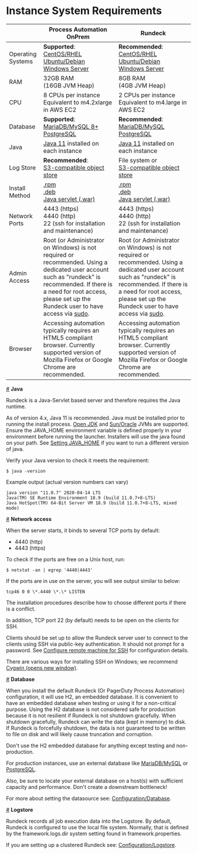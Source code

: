 # Instance System Requirements
|| Process Automation OnPrem | Rundeck |
| --- | -------- | --- |
| Operating Systems | **Supported**:<br>[CentOS/RHEL](/administration/install/linux-rpm.html)<br>[Ubuntu/Debian](/administration/install/linux-deb.html)<br>[Windows Server](/administration/install/windows.html) | **Recommended**:<br>[CentOS/RHEL](/administration/install/linux-rpm.html)<br>[Ubuntu/Debian](/administration/install/linux-deb.html)<br>[Windows Server](/administration/install/windows.html) |
| RAM | 32GB RAM<br>(16GB JVM Heap) | 8GB RAM<br>(4GB JVM Heap) |
| CPU | 8 CPUs per instance<br>Equivalent to m4.2xlarge in AWS EC2 | 2 CPUs per instance<br>Equivalent to m4.large in AWS EC2 |
| Database | **Supported**:<br>[MariaDB/MySQL 8+](/administration/configuration/database/mysql.html)<br>[PostgreSQL](/administration/configuration/database/postgres.html) | **Recommended**:<br>[MariaDB/MySQL](/administration/configuration/database/mysql.html)<br> [PostgreSQL](/administration/configuration/database/postgres.html) |
| Java | [Java 11](#_Java) installed on each instance | [Java 11](#_Java) installed on each instance |
| Log Store | **Recommended**:<br>[S3-compatible object store](/learning/howto/S3-minio.html#s3-or-minio-for-execution-logs) | File system or <br>[S3-compatible object store](/learning/howto/S3-minio.html#s3-or-minio-for-execution-logs) |
| Install Method | [.rpm](/administration/install/linux-rpm.html)<br> [.deb](/administration/install/linux-deb.html)<br>[Java servlet (.war)](/administration/install/jar.html) | [.rpm](/administration/install/linux-rpm.html)<br>[.deb](/administration/install/linux-deb.html)<br>[Java servlet (.war)](/administration/install/jar.html) |
| Network Ports | 4443 (https)<br>4440 (http)<br>22 (ssh for installation and maintenance) | 4443 (https)<br>4440 (http)<br>22 (ssh for installation and maintenance) |
| Admin Access | Root (or Administrator on Windows) is not required or recommended. Using a dedicated user account such as "rundeck" is recommended. If there is a need for root access, please set up the Rundeck user to have access via [sudo](https://en.wikipedia.org/wiki/Sudo). | Root (or Administrator on Windows) is not required or recommended. Using a dedicated user account such as "rundeck" is recommended. If there is a need for root access, please set up the Rundeck user to have access via [sudo](https://en.wikipedia.org/wiki/Sudo). |
| Browser | Accessing automation typically requires an HTML5 compliant browser. Currently supported version of Mozilla Firefox or Google Chrome are recommended. | Accessing automation typically requires an HTML5 compliant browser. Currently supported version of Mozilla Firefox or Google Chrome are recommended. |

[#](/administration/install/system-requirements.html#java) **Java**

Rundeck is a Java-Servlet based server and therefore requires the Java runtime.

As of version 4.x, Java 11 is recommended. Java must be installed prior to running the install process. [Open JDK](http://openjdk.java.net/) and [Sun/Oracle](https://java.com/) JVMs are supported. Ensure the JAVA\_HOME environment variable is defined properly in your environment before running the launcher. Installers will use the java found on your path. See [Setting JAVA\_HOME](/administration/maintenance/startup.html#setting-java_home) if you want to run a different version of java.

Verify your Java version to check it meets the requirement:

```
$ java -version
```

Example output (actual version numbers can vary)

```
java version "11.0.7" 2020-04-14 LTS
Java(TM) SE Runtime Environment 18.9 (build 11.0.7+8-LTS)
Java HotSpot(TM) 64-Bit Server VM 18.9 (build 11.0.7+8-LTS, mixed mode)
```

[#](/administration/install/system-requirements.html#network-access) **Network access**

When the server starts, it binds to several TCP ports by default:

- 4440 (http)
- 4443 (https)

To check if the ports are free on a Unix host, run:

```
$ netstat -an | egrep '4440|4443'
```

If the ports are in use on the server, you will see output similar to below:

```
tcp46 0 0 \*.4440 \*.\* LISTEN
```

The installation procedures describe how to choose different ports if there is a conflict.

In addition, TCP port 22 (by default) needs to be open on the clients for SSH.

Clients should be set up to allow the Rundeck server user to connect to the clients using SSH via public-key authentication. It should not prompt for a password. See [Configure remote machine for SSH](/manual/projects/node-execution/ssh.html#configuring-remote-machine-for-ssh) for configuration details.

There are various ways for installing SSH on Windows; we recommend [Cygwin (opens new window)](https://www.cygwin.com/).

[#](/administration/install/system-requirements.html#database) **Database**

When you install the default Rundeck (Or PagerDuty Process Automation) configuration, it will use H2, an embedded database. It is convenient to have an embedded database when testing or using it for a non-critical purpose. Using the H2 database is not considered safe for production because it is not resilient if Rundeck is not shutdown gracefully. When shutdown gracefully, Rundeck can write the data (kept in memory) to disk. If Rundeck is forcefully shutdown, the data is not guaranteed to be written to file on disk and will likely cause truncation and corruption.

Don't use the H2 embedded database for anything except testing and non-production.

For production instances, use an external database like [MariaDB/MySQL](/administration/configuration/database/mysql.html) or [PostgreSQL](/administration/configuration/database/postgres.html).

Also, be sure to locate your external database on a host(s) with sufficient capacity and performance. Don't create a downstream bottleneck!

For more about setting the datasource see: [Configuration/Database](/administration/configuration/database/).

[#](/administration/install/system-requirements.html#logstore) **Logstore**

Rundeck records all job execution data into the Logstore. By default, Rundeck is configured to use the local file system. Normally, that is defined by the framework.logs.dir system setting found in framework.properties.

If you are setting up a clustered Rundeck see: [Configuration/Logstore](/administration/cluster/logstore/).


